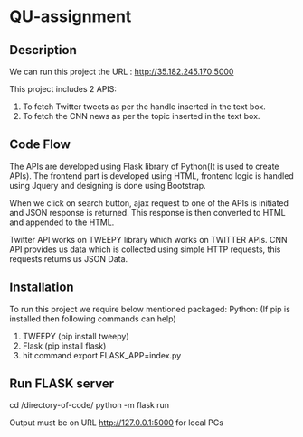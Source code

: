 # QU-assignment

## Description

We can run this project the URL : http://35.182.245.170:5000

This project includes 2 APIS:
1) To fetch Twitter tweets as per the handle inserted in the text box. 
2) To fetch the CNN news as per the topic inserted in the text box.

## Code Flow

The APIs are developed using Flask library of Python(It is used to create APIs).
The frontend part is developed using HTML, frontend logic is handled using Jquery and designing is done using Bootstrap.

When we click on search button, ajax request to one of the APIs is initiated and JSON response is returned. This response is then converted to HTML and appended to the HTML.

Twitter API works on TWEEPY library which works on TWITTER APIs.
CNN API provides us data which is collected using simple HTTP requests, this requests returns us JSON Data. 


## Installation

To run this project we require below mentioned packaged:
Python: (If pip is installed then following commands can help)
1) TWEEPY (pip install tweepy)
2) Flask (pip install flask)
3) hit command export FLASK_APP=index.py

## Run FLASK server
cd /directory-of-code/
python -m flask run

Output must be on URL http://127.0.0.1:5000 for local PCs
